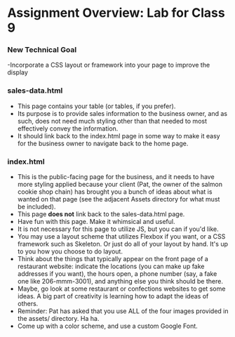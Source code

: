 # Assignment Overview: Lab for Class 9

### New Technical Goal

-Incorporate a CSS layout or framework into your page to improve the display

### sales-data.html

- This page contains your table (or tables, if you prefer).
- Its purpose is to provide sales information to the business owner, and as such, does not need much styling other than that needed to most effectively convey the information.
- It should link back to the index.html page in some way to make it easy for the business owner to navigate back to the home page.

### index.html

- This is the public-facing page for the business, and it needs to have more styling applied because your client (Pat, the owner of the salmon cookie shop chain) has brought you a bunch of ideas about what is wanted on that page (see the adjacent Assets directory for what must be included).
- This page **does not** link back to the sales-data.html page.
- Have fun with this page. Make it whimsical and useful.
- It is not necessary for this page to utilize JS, but you can if you'd like.
- You may use a layout scheme that utilizes Flexbox if you want, or a CSS framework such as Skeleton. Or just do all of your layout by hand. It's up to you how you choose to do layout.
- Think about the things that typically appear on the front page of a restaurant website: indicate the locations (you can make up fake addresses if you want), the hours open, a phone number (say, a fake one like 206-mmm-3001), and anything else you think should be there.
- Maybe, go look at some restaurant or confections websites to get some ideas. A big part of creativity is learning how to adapt the ideas of others.
- Reminder: Pat has asked that you use ALL of the four images provided in the assets/ directory. Ha ha.
- Come up with a color scheme, and use a custom Google Font.

